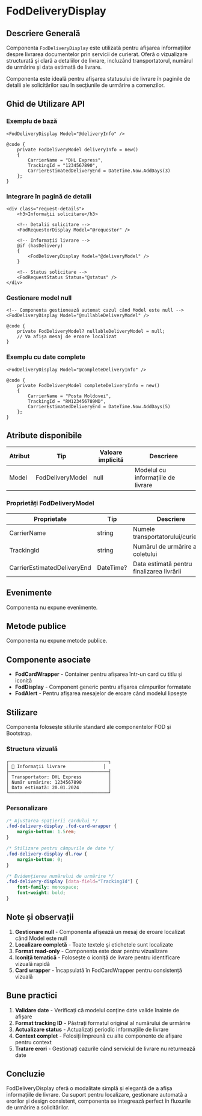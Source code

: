 # FodDeliveryDisplay

## Descriere Generală

Componenta `FodDeliveryDisplay` este utilizată pentru afișarea informațiilor despre livrarea documentelor prin servicii de curierat. Oferă o vizualizare structurată și clară a detaliilor de livrare, incluzând transportatorul, numărul de urmărire și data estimată de livrare.

Componenta este ideală pentru afișarea statusului de livrare în paginile de detalii ale solicitărilor sau în secțiunile de urmărire a comenzilor.

## Ghid de Utilizare API

### Exemplu de bază

```razor
<FodDeliveryDisplay Model="@deliveryInfo" />

@code {
    private FodDeliveryModel deliveryInfo = new()
    {
        CarrierName = "DHL Express",
        TrackingId = "1234567890",
        CarrierEstimatedDeliveryEnd = DateTime.Now.AddDays(3)
    };
}
```

### Integrare în pagină de detalii

```razor
<div class="request-details">
    <h3>Informații solicitare</h3>
    
    <!-- Detalii solicitare -->
    <FodRequestorDisplay Model="@requestor" />
    
    <!-- Informații livrare -->
    @if (hasDelivery)
    {
        <FodDeliveryDisplay Model="@deliveryModel" />
    }
    
    <!-- Status solicitare -->
    <FodRequestStatus Status="@status" />
</div>
```

### Gestionare model null

```razor
<!-- Componenta gestionează automat cazul când Model este null -->
<FodDeliveryDisplay Model="@nullableDeliveryModel" />

@code {
    private FodDeliveryModel? nullableDeliveryModel = null;
    // Va afișa mesaj de eroare localizat
}
```

### Exemplu cu date complete

```razor
<FodDeliveryDisplay Model="@completeDeliveryInfo" />

@code {
    private FodDeliveryModel completeDeliveryInfo = new()
    {
        CarrierName = "Posta Moldovei",
        TrackingId = "RM123456789MD",
        CarrierEstimatedDeliveryEnd = DateTime.Now.AddDays(5)
    };
}
```

## Atribute disponibile

| Atribut | Tip | Valoare implicită | Descriere |
|---------|-----|-------------------|-----------|
| Model | FodDeliveryModel | null | Modelul cu informațiile de livrare |

### Proprietăți FodDeliveryModel

| Proprietate | Tip | Descriere |
|-------------|-----|-----------|
| CarrierName | string | Numele transportatorului/curierului |
| TrackingId | string | Numărul de urmărire a coletului |
| CarrierEstimatedDeliveryEnd | DateTime? | Data estimată pentru finalizarea livrării |

## Evenimente

Componenta nu expune evenimente.

## Metode publice

Componenta nu expune metode publice.

## Componente asociate

- **FodCardWrapper** - Container pentru afișarea într-un card cu titlu și iconiță
- **FodDisplay** - Component generic pentru afișarea câmpurilor formatate
- **FodAlert** - Pentru afișarea mesajelor de eroare când modelul lipsește

## Stilizare

Componenta folosește stilurile standard ale componentelor FOD și Bootstrap.

### Structura vizuală

```
┌─────────────────────────────────────┐
│ 🚚 Informații livrare              │
├─────────────────────────────────────┤
│ Transportator: DHL Express          │
│ Număr urmărire: 1234567890          │
│ Data estimată: 20.01.2024           │
└─────────────────────────────────────┘
```

### Personalizare

```css
/* Ajustarea spațierii cardului */
.fod-delivery-display .fod-card-wrapper {
    margin-bottom: 1.5rem;
}

/* Stilizare pentru câmpurile de date */
.fod-delivery-display dl.row {
    margin-bottom: 0;
}

/* Evidențierea numărului de urmărire */
.fod-delivery-display [data-field="TrackingId"] {
    font-family: monospace;
    font-weight: bold;
}
```

## Note și observații

1. **Gestionare null** - Componenta afișează un mesaj de eroare localizat când Model este null
2. **Localizare completă** - Toate textele și etichetele sunt localizate
3. **Format read-only** - Componenta este doar pentru vizualizare
4. **Iconiță tematică** - Folosește o iconiță de livrare pentru identificare vizuală rapidă
5. **Card wrapper** - Încapsulată în FodCardWrapper pentru consistență vizuală

## Bune practici

1. **Validare date** - Verificați că modelul conține date valide înainte de afișare
2. **Format tracking ID** - Păstrați formatul original al numărului de urmărire
3. **Actualizare status** - Actualizați periodic informațiile de livrare
4. **Context complet** - Folosiți împreună cu alte componente de afișare pentru context
5. **Tratare erori** - Gestionați cazurile când serviciul de livrare nu returnează date

## Concluzie

FodDeliveryDisplay oferă o modalitate simplă și elegantă de a afișa informațiile de livrare. Cu suport pentru localizare, gestionare automată a erorilor și design consistent, componenta se integrează perfect în fluxurile de urmărire a solicitărilor.